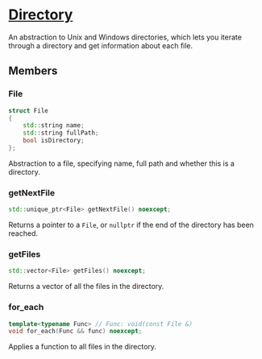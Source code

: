 # [Directory](ADirectory.hpp)

An abstraction to Unix and Windows directories, which lets you iterate through a directory and get information about each file.

## Members

### File
```cpp
struct File
{
    std::string name;
    std::string fullPath;
    bool isDirectory;
};
```
Abstraction to a file, specifying name, full path and whether this is a directory.

### getNextFile
```cpp
std::unique_ptr<File> getNextFile() noexcept;
```
Returns a pointer to a `File`, or `nullptr` if the end of the directory has been reached.

### getFiles
```cpp
std::vector<File> getFiles() noexcept;
```
Returns a vector of all the files in the directory.

### for_each
```cpp
template<typename Func> // Func: void(const File &)
void for_each(Func && func) noexcept;
```
Applies a function to all files in the directory.
